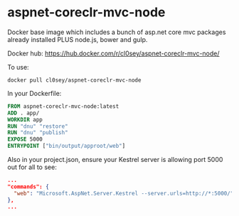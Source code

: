# aspnet-coreclr-mvc-node
Docker base image which includes a bunch of asp.net core mvc packages already installed PLUS node.js, bower and gulp.

Docker hub: https://hub.docker.com/r/cl0sey/aspnet-coreclr-mvc-node/

To use:
```
docker pull cl0sey/aspnet-coreclr-mvc-node
```

In your Dockerfile:
```dockerfile
FROM aspnet-coreclr-mvc-node:latest
ADD . app/
WORKDIR app
RUN "dnu" "restore"
RUN "dnu" "publish"
EXPOSE 5000
ENTRYPOINT ["bin/output/approot/web"]
```

Also in your project.json, ensure your Kestrel server is allowing port 5000 out for all to see:
```json
...
"commands": {
  "web": "Microsoft.AspNet.Server.Kestrel --server.urls=http://*:5000/"
},
...
```
